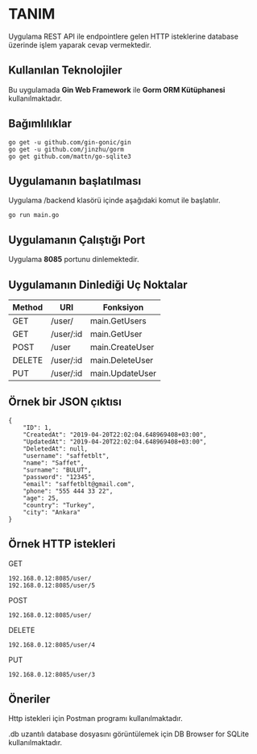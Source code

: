# TANIM
Uygulama REST API ile endpointlere gelen HTTP isteklerine database üzerinde işlem yaparak cevap vermektedir.

## Kullanılan Teknolojiler
Bu uygulamada **Gin Web Framework** ile **Gorm ORM Kütüphanesi** kullanılmaktadır.

## Bağımlılıklar
```
go get -u github.com/gin-gonic/gin
go get -u github.com/jinzhu/gorm
go get github.com/mattn/go-sqlite3

```
## Uygulamanın başlatılması
Uygulama /backend klasörü içinde aşağıdaki komut ile başlatılır.
```
go run main.go
```

## Uygulamanın Çalıştığı Port
Uygulama **8085** portunu dinlemektedir.

## Uygulamanın Dinlediği Uç Noktalar

| Method | URI         | Fonksiyon        |
|--------|-------------|------------------|
| GET    | /user/    | main.GetUsers   |
| GET    | /user/:id | main.GetUser    |
| POST   | /user     | main.CreateUser |
| DELETE | /user/:id | main.DeleteUser |
| PUT    | /user/:id | main.UpdateUser |

## Örnek bir JSON çıktısı

```
{
    "ID": 1,
    "CreatedAt": "2019-04-20T22:02:04.648969408+03:00",
    "UpdatedAt": "2019-04-20T22:02:04.648969408+03:00",
    "DeletedAt": null,
    "username": "saffetblt",
    "name": "Saffet",
    "surname": "BULUT",
    "password": "12345",
    "email": "saffetblt@gmail.com",
    "phone": "555 444 33 22",
    "age": 25,
    "country": "Turkey",
    "city": "Ankara"
}
```

## Örnek HTTP istekleri
GET
```
192.168.0.12:8085/user/
192.168.0.12:8085/user/5
```
POST
```
192.168.0.12:8085/user/
```
DELETE
```
192.168.0.12:8085/user/4
```
PUT
```
192.168.0.12:8085/user/3
```

## Öneriler
Http istekleri için Postman programı kullanılmaktadır.

.db uzantılı database dosyasını görüntülemek için DB Browser for SQLite kullanılmaktadır.


